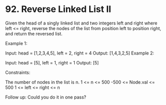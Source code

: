 # 92. Reverse Linked List II

Given the head of a singly linked list and two integers left and right where left <= right, reverse the nodes of the list from position left to position right, and return the reversed list.

Example 1:

Input: head = [1,2,3,4,5], left = 2, right = 4
Output: [1,4,3,2,5]
Example 2:

Input: head = [5], left = 1, right = 1
Output: [5]
 
Constraints:

The number of nodes in the list is n.
1 <= n <= 500
-500 <= Node.val <= 500
1 <= left <= right <= n
 
Follow up: Could you do it in one pass?